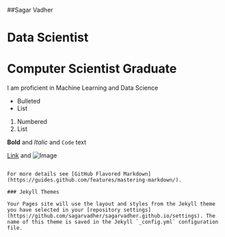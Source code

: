 <!--
## Welcome to GitHub Pages

You can use the [editor on GitHub](https://github.com/sagarvadher/sagarvadher.github.io/edit/master/index.md) to maintain and preview the content for your website in Markdown files.
-->
<!--
Whenever you commit to this repository, GitHub Pages will run [Jekyll](https://jekyllrb.com/) to rebuild the pages in your site, from the content in your Markdown files.
-->
##Sagar Vadher
# Data Scientist
# Computer Scientist Graduate



I am proficient in Machine Learning and Data Science
- Bulleted
- List

1. Numbered
2. List

**Bold** and _Italic_ and `Code` text

[Link](url) and ![Image](src)
```

For more details see [GitHub Flavored Markdown](https://guides.github.com/features/mastering-markdown/).

### Jekyll Themes

Your Pages site will use the layout and styles from the Jekyll theme you have selected in your [repository settings](https://github.com/sagarvadher/sagarvadher.github.io/settings). The name of this theme is saved in the Jekyll `_config.yml` configuration file.


